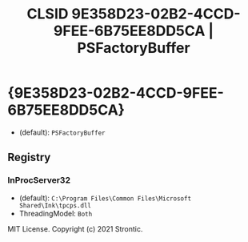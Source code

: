 ﻿---
title: "CLSID 9E358D23-02B2-4CCD-9FEE-6B75EE8DD5CA | PSFactoryBuffer"
excerpt: What is COM-Object CLSID 9E358D23-02B2-4CCD-9FEE-6B75EE8DD5CA?
---

# {9E358D23-02B2-4CCD-9FEE-6B75EE8DD5CA}

* (default): `PSFactoryBuffer`

## Registry


### InProcServer32

* (default): `C:\Program Files\Common Files\Microsoft Shared\Ink\tpcps.dll`
* ThreadingModel: `Both`

MIT License. Copyright (c) 2021 Strontic.


